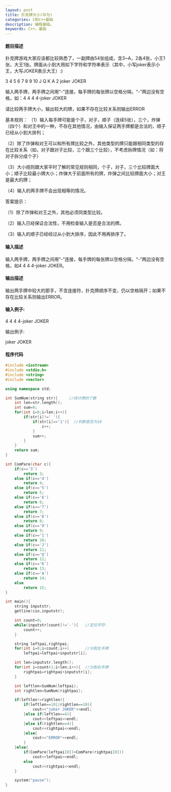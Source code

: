 ```yaml
---
layout: post
title: 扑克牌大小(华为)
categories: C和C++基础
description: 编程基础。
keywords: C++，基础
---
```


#### 题目描述

扑克牌游戏大家应该都比较熟悉了，一副牌由54张组成，含3~A，2各4张，小王1张，大王1张。牌面从小到大用如下字符和字符串表示（其中，小写joker表示小王，大写JOKER表示大王）:) 

3 4 5 6 7 8 9 10 J Q K A 2 joker JOKER 

输入两手牌，两手牌之间用“-”连接，每手牌的每张牌以空格分隔，“-”两边没有空格，如：4 4 4 4-joker JOKER

请比较两手牌大小，输出较大的牌，如果不存在比较关系则输出ERROR

基本规则：
（1）输入每手牌可能是个子，对子，顺子（连续5张），三个，炸弹（四个）和对王中的一种，不存在其他情况，由输入保证两手牌都是合法的，顺子已经从小到大排列；

（2）除了炸弹和对王可以和所有牌比较之外，其他类型的牌只能跟相同类型的存在比较关系（如，对子跟对子比较，三个跟三个比较），不考虑拆牌情况（如：将对子拆分成个子）

（3）大小规则跟大家平时了解的常见规则相同，个子，对子，三个比较牌面大小；顺子比较最小牌大小；炸弹大于前面所有的牌，炸弹之间比较牌面大小；对王是最大的牌；

（4）输入的两手牌不会出现相等的情况。

答案提示：

（1）除了炸弹和对王之外，其他必须同类型比较。

（2）输入已经保证合法性，不用检查输入是否是合法的牌。

（3）输入的顺子已经经过从小到大排序，因此不用再排序了。

#### 输入描述

输入两手牌，两手牌之间用“-”连接，每手牌的每张牌以空格分隔，“-”两边没有空格，如4 4 4 4-joker JOKER。

#### 输出描述

输出两手牌中较大的那手，不含连接符，扑克牌顺序不变，仍以空格隔开；如果不存在比较关系则输出ERROR。

#### 输入例子:

4 4 4 4-joker JOKER

输出例子:

joker JOKER

#### 程序代码


```cpp
#include <iostream>
#include <stdio.h>
#include <string>
#include <vector>

using namespace std;

int SumNum(string str){     //统计牌的个数
	int len=str.length();
	int sum=0;
	for(int i=0;i<len;i++){
		if(str[i]!=' '){
			if(str[i]=='1'){  //判断是否为10
				i++;
			}
			sum++;
		}
	}
	return sum;
}

int ComPare(char c){
	if(c=='3')
		return 3;
	else if(c=='4')
		return 4;
	else if(c=='5')
		return 5;
	else if(c=='6')
		return 6;
	else if(c=='7')
		return 7;
	else if(c=='8')
		return 8;
	else if(c=='9')
		return 9;
	else if(c=='1')
		return 10;
	else if(c=='J')
		return 11;
	else if(c=='Q')
		return 12;
	else if(c=='K')
		return 13;
	else if(c=='A')
		return 14;
	else
		return 15;
}

int main(){
	string inputstr;
	getline(cin,inputstr);

	int count=0;
	while(inputstr[count]!='-'){   //定位字符-
		count++;
	}

	string leftpai,rightpai;
	for(int i=0;i<count;i++)       //分割左手牌
		leftpai=leftpai+inputstr[i];

	int len=inputstr.length();
	for(int i=count+1;i<len;i++){  //分割右手牌
		rightpai=rightpai+inputstr[i];
	}

	int leftlen=SumNum(leftpai);
	int rightlen=SumNum(rightpai);

	if(leftlen!=rightlen){
		if(leftlen==10||rightlen==10){
			cout<<"joker JOKER"<<endl;
		}else if(leftlen==4){
			cout<<leftpai<<endl;
		}else if(rightlen==4){
			cout<<rightpai<<endl;
		}else{
			cout<<"ERROR"<<endl;
		}
	}else{
		if(ComPare(leftpai[0])>ComPare(rightpai[0]))
			cout<<leftpai<<endl;
		else
			cout<<rightpai<<endl;
	}

	system("pause");
}
```

